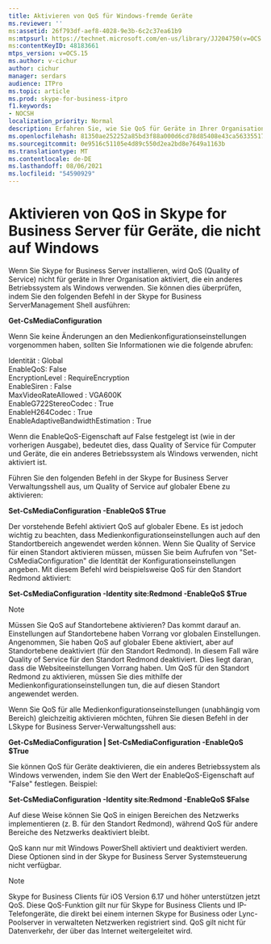 ```yaml
---
title: Aktivieren von QoS für Windows-fremde Geräte
ms.reviewer: ''
ms:assetid: 26f793df-aef8-4028-9e3b-6c2c37ea61b9
ms:mtpsurl: https://technet.microsoft.com/en-us/library/JJ204750(v=OCS.15)
ms:contentKeyID: 48183661
mtps_version: v=OCS.15
ms.author: v-cichur
author: cichur
manager: serdars
audience: ITPro
ms.topic: article
ms.prod: skype-for-business-itpro
f1.keywords:
- NOCSH
localization_priority: Normal
description: Erfahren Sie, wie Sie QoS für Geräte in Ihrer Organisation aktivieren, die ein anderes Betriebssystem als Windows verwenden.
ms.openlocfilehash: 81350ae252252a85bd3f88a000d6cd78d85408e43ca56335517de7b50bb6fd49
ms.sourcegitcommit: 0e9516c51105e4d89c550d2ea2bd8e7649a1163b
ms.translationtype: MT
ms.contentlocale: de-DE
ms.lasthandoff: 08/06/2021
ms.locfileid: "54590929"
---
```

# <a name="enabling-qos-in-skype-for-business-server-for-devices-that-are-not-based-on-windows"></a>Aktivieren von QoS in Skype for Business Server für Geräte, die nicht auf Windows


Wenn Sie Skype for Business Server installieren, wird QoS (Quality of Service) nicht für geräte in Ihrer Organisation aktiviert, die ein anderes Betriebssystem als Windows verwenden. Sie können dies überprüfen, indem Sie den folgenden Befehl in der Skype for Business ServerManagement Shell ausführen:

**Get-CsMediaConfiguration**

Wenn Sie keine Änderungen an den Medienkonfigurationseinstellungen vorgenommen haben, sollten Sie Informationen wie die folgende abrufen:

Identität : Global<br/>
EnableQoS: False<br/>
EncryptionLevel : RequireEncryption<br/>
EnableSiren : False<br/>
MaxVideoRateAllowed : VGA600K<br/>
EnableG722StereoCodec : True<br/>
EnableH264Codec : True<br/>
EnableAdaptiveBandwidthEstimation : True<br/>

Wenn die EnableQoS-Eigenschaft auf False festgelegt ist (wie in der vorherigen Ausgabe), bedeutet dies, dass Quality of Service für Computer und Geräte, die ein anderes Betriebssystem als Windows verwenden, nicht aktiviert ist.

Führen Sie den folgenden Befehl in der Skype for Business Server Verwaltungsshell aus, um Quality of Service auf globaler Ebene zu aktivieren:

**Set-CsMediaConfiguration -EnableQoS $True**

Der vorstehende Befehl aktiviert QoS auf globaler Ebene. Es ist jedoch wichtig zu beachten, dass Medienkonfigurationseinstellungen auch auf den Standortbereich angewendet werden können. Wenn Sie Quality of Service für einen Standort aktivieren müssen, müssen Sie beim Aufrufen von "Set-CsMediaConfiguration" die Identität der Konfigurationseinstellungen angeben. Mit diesem Befehl wird beispielsweise QoS für den Standort Redmond aktiviert:

**Set-CsMediaConfiguration -Identity site:Redmond -EnableQoS $True**


> [!NOTE]
> Müssen Sie QoS auf Standortebene aktivieren? Das kommt darauf an. Einstellungen auf Standortebene haben Vorrang vor globalen Einstellungen. Angenommen, Sie haben QoS auf globaler Ebene aktiviert, aber auf Standortebene deaktiviert (für den Standort Redmond). In diesem Fall wäre Quality of Service für den Standort Redmond deaktiviert. Dies liegt daran, dass die Websiteeinstellungen Vorrang haben. Um QoS für den Standort Redmond zu aktivieren, müssen Sie dies mithilfe der Medienkonfigurationseinstellungen tun, die auf diesen Standort angewendet werden.


Wenn Sie QoS für alle Medienkonfigurationseinstellungen (unabhängig vom Bereich) gleichzeitig aktivieren möchten, führen Sie diesen Befehl in der LSkype for Business Server-Verwaltungsshell aus:

**Get-CsMediaConfiguration | Set-CsMediaConfiguration -EnableQoS $True**

Sie können QoS für Geräte deaktivieren, die ein anderes Betriebssystem als Windows verwenden, indem Sie den Wert der EnableQoS-Eigenschaft auf "False" festlegen. Beispiel:

**Set-CsMediaConfiguration -Identity site:Redmond -EnableQoS $False**

Auf diese Weise können Sie QoS in einigen Bereichen des Netzwerks implementieren (z. B. für den Standort Redmond), während QoS für andere Bereiche des Netzwerks deaktiviert bleibt.

QoS kann nur mit Windows PowerShell aktiviert und deaktiviert werden. Diese Optionen sind in der Skype for Business Server Systemsteuerung nicht verfügbar.

> [!NOTE]
> Skype for Business Clients für iOS Version 6.17 und höher unterstützen jetzt QoS.  Diese QoS-Funktion gilt nur für Skype for Business Clients und IP-Telefongeräte, die direkt bei einem internen Skype for Business oder Lync-Poolserver in verwalteten Netzwerken registriert sind. QoS gilt nicht für Datenverkehr, der über das Internet weitergeleitet wird.
